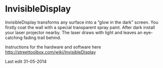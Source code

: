 InvisibleDisplay
================

InvisibleDisplay transforms any surface into a “glow in the dark” screen. You firstly coat the wall with a special transparent spray paint. After dark install your laser projector nearby. The laser draws with light and leaves an eye-catching fading trail behind.

Instructions for the hardware and software here
http://streettoolbox.com/wiki/InvisibleDisplay

Last edit 31-05-2014
